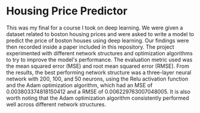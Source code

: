 # Housing Price Predictor
This was my final for a course I took on deep learning. We were given a dataset related to boston housing prices and were asked to write a model to predict the price of boston houses using deep learning. Our findings were then recorded inside a paper included in this repository. The project experimented with different network structures and optimization algorithms to try to improve the model's performance. The evaluation metric used was the mean squared error (MSE) and root mean squared error (RMSE). From the results, the best performing network structure was a three-layer neural network with 200, 100, and 50 neurons, using the Relu activation function and the Adam optimization algorithm, which had an MSE of 0.003803374818150412 and a RMSE of 0.006229763007048005. It is also worth noting that the Adam optimization algorithm consistently performed well across different network structures.

